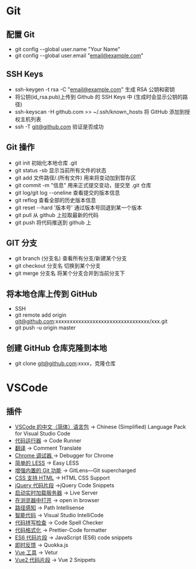 # Git

## 配置 Git

- git config --global user.name "Your Name"
- git config --global user.email "email@example.com"

## SSH Keys

- ssh-keygen -t rsa -C "email@example.com" 生成 RSA 公钥和密钥
- 将公钥(id_rsa.pub)上传到 Github 的 SSH Keys 中 (生成时会显示公钥的路径)
- ssh-keyscan -H github.com >> ~/.ssh/known_hosts 将 GitHub 添加到授权主机列表
- ssh -T git@github.com 验证是否成功

## Git 操作

- git init 初始化本地仓库 .git
- git status -sb 显示当前所有文件的状态
- git add 文件路径/.(所有文件) 用来将变动加到暂存区
- git commit -m "信息" 用来正式提交变动，提交至 .git 仓库
- git log/git log --oneline 查看提交的版本信息
- git reflog 查看全部的历史版本信息
- git reset --hard '版本号' 通过版本号回退到某一个版本
- git pull 从 github 上拉取最新的代码
- git push 将代码推送到 github 上

## GIT 分支

- git branch (分支名) 查看所有分支/新建某个分支
- git checkout 分支名 切换到某个分支
- git merge 分支名 将某个分支合并到当前分支下

## 将本地仓库上传到 GitHub

- SSH
- git remote add origin git@github.com:xxxxxxxxxxxxxxxxxxxxxxxxxxxxxxxxx/xxx.git
- git push -u origin master

## 创建 GitHub 仓库克隆到本地

- git clone git@github.com:xxxx，克隆仓库

# VSCode

## 插件

- [VSCode 的中文（简体）语言包](https://marketplace.visualstudio.com/items?itemName=MS-CEINTL.vscode-language-pack-zh-hans) -> Chinese (Simplified) Language Pack for Visual Studio Code
- [代码运行器](https://marketplace.visualstudio.com/items?itemName=formulahendry.code-runner) -> Code Runner
- [翻译](https://marketplace.visualstudio.com/items?itemName=intellsmi.comment-translate) -> Comment Translate
- [Chrome 调试器 ](https://marketplace.visualstudio.com/items?itemName=msjsdiag.debugger-for-chrome) -> Debugger for Chrome
- [简单的 LESS](https://marketplace.visualstudio.com/items?itemName=mrcrowl.easy-less) -> Easy LESS
- [增强内置的 Git 功能](https://marketplace.visualstudio.com/items?itemName=eamodio.gitlens) -> GitLens—Git supercharged
- [CSS 支持 HTML](https://marketplace.visualstudio.com/items?itemName=ecmel.vscode-html-css) -> HTML CSS Support
- [jQuery 代码片段](https://marketplace.visualstudio.com/items?itemName=donjayamanne.jquerysnippets) ->jQuery Code Snippets
- [启动实时加载服务器](https://marketplace.visualstudio.com/items?itemName=ritwickdey.LiveServer) -> Live Server
- [在浏览器中打开](https://marketplace.visualstudio.com/items?itemName=techer.open-in-browser) -> open in browser
- [路径感知](https://marketplace.visualstudio.com/items?itemName=christian-kohler.path-intellisense) -> Path Intellisense
- [智能代码](https://marketplace.visualstudio.com/items?itemName=VisualStudioExptTeam.vscodeintellicode) -> Visual Studio IntelliCode
- [代码拼写检查](https://marketplace.visualstudio.com/items?itemName=streetsidesoftware.code-spell-checker) -> Code Spell Checker
- [代码格式化](https://marketplace.visualstudio.com/items?itemName=esbenp.prettier-vscode) -> Prettier-Code formatter
- [ES6 代码片段](https://marketplace.visualstudio.com/items?itemName=xabikos.JavaScriptSnippets) -> JavaScript (ES6) code snippets
- [即时反馈](https://marketplace.visualstudio.com/items?itemName=WallabyJs.quokka-vscode) -> Quokka.js
- [Vue 工具](https://marketplace.visualstudio.com/items?itemName=octref.vetur) -> Vetur
- [Vue2 代码片段](https://marketplace.visualstudio.com/items?itemName=hollowtree.vue-snippets) -> Vue 2 Snippets
